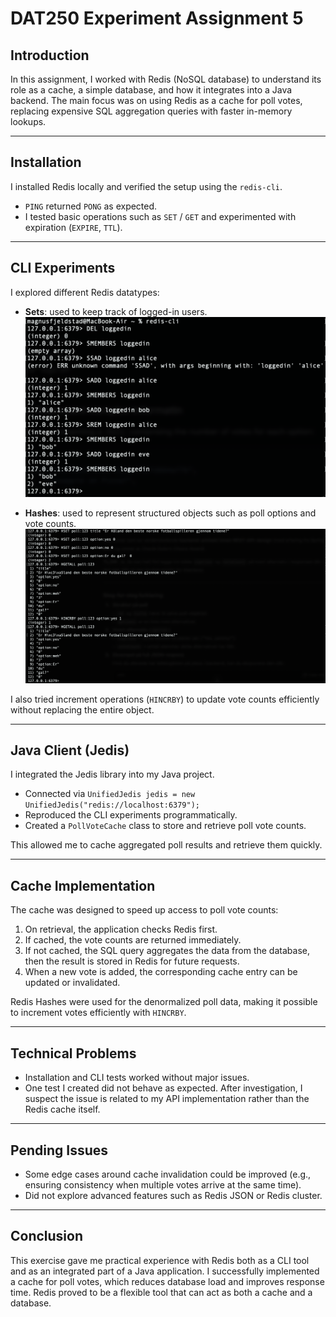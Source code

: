 # DAT250 Experiment Assignment 5

## Introduction

In this assignment, I worked with Redis (NoSQL database) to understand its role as a cache, a simple database, and how
it integrates into a Java backend. The main focus was on using Redis as a cache for poll votes, replacing expensive SQL
aggregation queries with faster in-memory lookups.

---

## Installation

I installed Redis locally and verified the setup using the `redis-cli`.

- `PING` returned `PONG` as expected.
- I tested basic operations such as `SET` / `GET` and experimented with expiration (`EXPIRE`, `TTL`).

---

## CLI Experiments

I explored different Redis datatypes:

- **Sets**: used to keep track of logged-in users.  
  ![Logged-in users set](src/main/resources/images/redis1.png)

- **Hashes**: used to represent structured objects such as poll options and vote counts.  
  ![Poll hash with vote counts](src/main/resources/images/redis2.png)

I also tried increment operations (`HINCRBY`) to update vote counts efficiently without replacing the entire object.

---

## Java Client (Jedis)

I integrated the Jedis library into my Java project.

- Connected via `UnifiedJedis jedis = new UnifiedJedis("redis://localhost:6379");`
- Reproduced the CLI experiments programmatically.
- Created a `PollVoteCache` class to store and retrieve poll vote counts.

This allowed me to cache aggregated poll results and retrieve them quickly.

---

## Cache Implementation

The cache was designed to speed up access to poll vote counts:

1. On retrieval, the application checks Redis first.
2. If cached, the vote counts are returned immediately.
3. If not cached, the SQL query aggregates the data from the database, then the result is stored in Redis for future
   requests.
4. When a new vote is added, the corresponding cache entry can be updated or invalidated.

Redis Hashes were used for the denormalized poll data, making it possible to increment votes efficiently with `HINCRBY`.

---

## Technical Problems

- Installation and CLI tests worked without major issues.
- One test I created did not behave as expected. After investigation, I suspect the issue is related to my API
  implementation rather than the Redis cache itself.

---

## Pending Issues

- Some edge cases around cache invalidation could be improved (e.g., ensuring consistency when multiple votes arrive at
  the same time).
- Did not explore advanced features such as Redis JSON or Redis cluster.

---

## Conclusion

This exercise gave me practical experience with Redis both as a CLI tool and as an integrated part of a Java
application. I successfully implemented a cache for poll votes, which reduces database load and improves response time.
Redis proved to be a flexible tool that can act as both a cache and a database.

